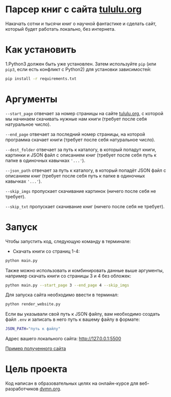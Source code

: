 # Парсер книг с сайта [tululu.org](https://tululu.org)
Накачать сотни и тысячи книг о научной фантастике и сделать сайт,
который будет работать локально, без интернета.

# Как установить
1.Python3 должен быть уже установлен. Затем используйте `pip` (или `pip3`, если 
есть конфликт с Python2) для установки зависимостей:
```sh
pip install -r requirements.txt
```

# Аргументы
`--start_page` отвечает за номер страницы на сайте [tululu.org](https://tululu.org/l55/),
с которой мы начинаем скачивать нужные нам книги (требует после себя натуральное число).

`--end_page` отвечает за последний номер страницы, на которой программа скачает книги 
(требует после себя натуральное число).

`--dest_folder` отвечает за путь к каталогу, в который попадут книги, картинки и JSON
файл с описанием книг (требует после себя путь к папке в одиночных кавычках `'...'`).

`--json_path` отвечает за путь к каталогу, в который попадёт JSON файл с описанием книг
(требует после себя путь к папке в одиночных кавычках `'...'`).

`--skip_imgs` пропускает скачивание картинок (ничего после себя не требует).

`--skip_txt` пропускает скачивание книг (ничего после себя не требует).


# Запуск
Чтобы запустить код, следующую команду в терминале:  
- Скачать книги со страниц 1-4:
```sh
python main.py
```
Также можно использовать и комбинировать данные выше аргументы, 
например скачать книги со страницы 3 и 4 без обложек:
```sh
python main.py --start_page 3 --end_page 4 --skip_imgs
```

Для запуска сайта необходимо ввести в терминал:
```sh
python render_website.py
```
Если вы указывали свой путь к JSON файлу, вам необходимо создать файл `.env` и 
записать в него путь к вашему файлу в формате:
```sh
JSON_PATH="путь к файлу"
```
Адрес вашего локального сайта: http://127.0.0.1:5500

[Пример полученного сайта](https://kresh195.github.io/online-library/pages/index1.html)


# Цель проекта
Код написан в образовательных целях на онлайн-курсе для веб-разработчиков
[dvmn.org](https://dvmn.org).
 
